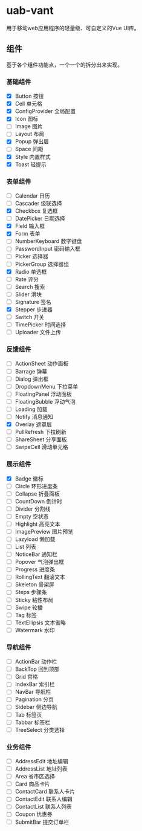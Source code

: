 # uab-vant
用于移动web应用程序的轻量级、可自定义的Vue UI库。


## 组件
基于各个组件功能点，一个一个的拆分出来实现。

### 基础组件
- [x] Button 按钮
- [x] Cell 单元格
- [x] ConfigProvider 全局配置
- [x] Icon 图标
- [ ] Image 图片
- [ ] Layout 布局
- [x] Popup 弹出层
- [ ] Space 间距
- [x] Style 内置样式
- [x] Toast 轻提示

### 表单组件
- [ ] Calendar 日历
- [ ] Cascader 级联选择
- [x] Checkbox 复选框
- [ ] DatePicker 日期选择
- [x] Field 输入框
- [x] Form 表单
- [ ] NumberKeyboard 数字键盘
- [ ] PasswordInput 密码输入框
- [ ] Picker 选择器
- [ ] PickerGroup 选择器组
- [x] Radio 单选框
- [ ] Rate 评分
- [ ] Search 搜索
- [ ] Slider 滑块
- [ ] Signature 签名
- [x] Stepper 步进器
- [ ] Switch 开关
- [ ] TimePicker 时间选择
- [ ] Uploader 文件上传

### 反馈组件
- [ ] ActionSheet 动作面板
- [ ] Barrage 弹幕
- [ ] Dialog 弹出框
- [ ] DropdownMenu 下拉菜单
- [ ] FloatingPanel 浮动面板
- [ ] FloatingBubble 浮动气泡
- [ ] Loading 加载
- [ ] Notify 消息通知
- [x] Overlay 遮罩层
- [ ] PullRefresh 下拉刷新
- [ ] ShareSheet 分享面板
- [ ] SwipeCell 滑动单元格

### 展示组件
- [x] Badge 徽标
- [ ] Circle 环形进度条
- [ ] Collapse 折叠面板
- [ ] CountDown 倒计时
- [ ] Divider 分割线
- [ ] Empty 空状态
- [ ] Highlight 高亮文本
- [ ] ImagePreview 图片预览
- [ ] Lazyload 懒加载
- [ ] List 列表
- [ ] NoticeBar 通知栏
- [ ] Popover 气泡弹出框
- [ ] Progress 进度条
- [ ] RollingText 翻滚文本
- [ ] Skeleton 骨架屏
- [ ] Steps 步骤条
- [ ] Sticky 粘性布局
- [ ] Swipe 轮播
- [ ] Tag 标签
- [ ] TextEllipsis 文本省略
- [ ] Watermark 水印

### 导航组件
- [ ] ActionBar 动作栏
- [ ] BackTop 回到顶部
- [ ] Grid 宫格
- [ ] IndexBar 索引栏
- [ ] NavBar 导航栏
- [ ] Pagination 分页
- [ ] Sidebar 侧边导航
- [ ] Tab 标签页
- [ ] Tabbar 标签栏
- [ ] TreeSelect 分类选择

### 业务组件
- [ ] AddressEdit 地址编辑
- [ ] AddressList 地址列表
- [ ] Area 省市区选择
- [ ] Card 商品卡片
- [ ] ContactCard 联系人卡片
- [ ] ContactEdit 联系人编辑
- [ ] ContactList 联系人列表
- [ ] Coupon 优惠券
- [ ] SubmitBar 提交订单栏
